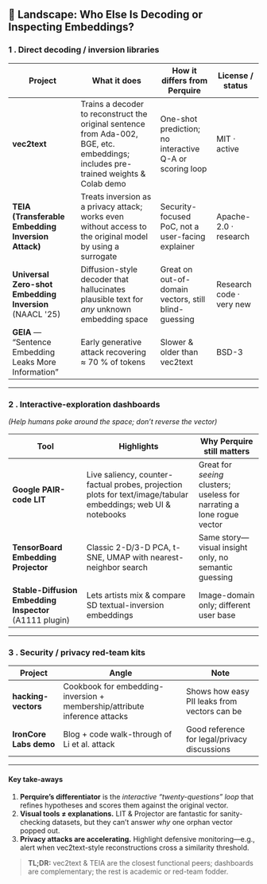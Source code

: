 ## 🧭 Landscape: Who Else Is Decoding or Inspecting Embeddings?

### 1 . Direct decoding / inversion libraries
| Project | What it does | How it differs from Perquire | License / status |
|---------|--------------|------------------------------|------------------|
| **vec2text** | Trains a decoder to reconstruct the original sentence from Ada-002, BGE, etc. embeddings; includes pre-trained weights & Colab demo | One-shot prediction; no interactive Q-A or scoring loop | MIT · active |
| **TEIA (Transferable Embedding Inversion Attack)** | Treats inversion as a privacy attack; works even without access to the original model by using a surrogate | Security-focused PoC, not a user-facing explainer | Apache-2.0 · research |
| **Universal Zero-shot Embedding Inversion** (NAACL '25) | Diffusion-style decoder that hallucinates plausible text for *any* unknown embedding space | Great on out-of-domain vectors, still blind-guessing | Research code · very new |
| **GEIA** — “Sentence Embedding Leaks More Information” | Early generative attack recovering ≈ 70 % of tokens | Slower & older than vec2text | BSD-3 |

---

### 2 . Interactive-exploration dashboards  
*(Help humans poke around the space; don’t reverse the vector)*

| Tool | Highlights | Why Perquire still matters |
|------|------------|----------------------------|
| **Google PAIR-code LIT** | Live saliency, counter-factual probes, projection plots for text/image/tabular embeddings; web UI & notebooks | Great for *seeing* clusters; useless for narrating a lone rogue vector |
| **TensorBoard Embedding Projector** | Classic 2-D/3-D PCA, t-SNE, UMAP with nearest-neighbor search | Same story—visual insight only, no semantic guessing |
| **Stable-Diffusion Embedding Inspector** (A1111 plugin) | Lets artists mix & compare SD textual-inversion embeddings | Image-domain only; different user base |

---

### 3 . Security / privacy red-team kits
| Project | Angle | Note |
|---------|-------|------|
| **hacking-vectors** | Cookbook for embedding-inversion + membership/attribute inference attacks | Shows how easy PII leaks from vectors can be |
| **IronCore Labs demo** | Blog + code walk-through of Li et al. attack | Good reference for legal/privacy discussions |

---

#### Key take-aways
1. **Perquire’s differentiator** is the *interactive “twenty-questions” loop* that refines hypotheses and scores them against the original vector.  
2. **Visual tools ≠ explanations.** LIT & Projector are fantastic for sanity-checking datasets, but they can’t answer *why* one orphan vector popped out.  
3. **Privacy attacks are accelerating.** Highlight defensive monitoring—e.g., alert when vec2text-style reconstructions cross a similarity threshold.

> **TL;DR:** vec2text & TEIA are the closest functional peers; dashboards are complementary; the rest is academic or red-team fodder.
